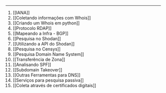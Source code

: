 
---

1. [[IANA]]
2. [[Coletando informações com Whois]]
3. [[Criando um Whois em python]]
4. [[Protocolo RDAP]]
5. [[Mapeando a Infra - BGP]]
6. [[Pesquisa no Shodan]]
7. [[Utilizando a API do Shodan]]
8. [[Pesquisa no Censys]]
9. [[Pesquisa Domain Name System]]
10. [[Transferência de Zona]]
11. [[Analisando SPF]]
12. [[Subdomain Takeover]]
13. [[Outras Ferramentas para DNS]]
14. [[Serviços para pesquisa passiva]]
15. [[Coleta através de certificados digitais]]
